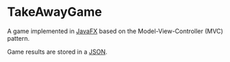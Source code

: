 TakeAwayGame
=============

A game implemented in [JavaFX](https://openjfx.io/) based on the Model-View-Controller (MVC) pattern.

Game results are stored in a [JSON](https://www.json.org/json-en.html).